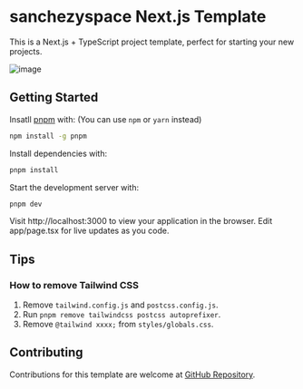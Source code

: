 # sanchezyspace Next.js Template

This is a Next.js + TypeScript project template, perfect for starting your new projects.

![image](https://github.com/sanchezyspace/.github/assets/12378384/91906d08-cc93-4ee9-931d-14ee9a4a5ed1)

## Getting Started

Insatll [pnpm](https://pnpm.io/) with:
(You can use `npm` or `yarn` instead)
```bash
npm install -g pnpm
```

Install dependencies with:

```bash
pnpm install
```

Start the development server with:

```bash
pnpm dev
```

Visit http://localhost:3000 to view your application in the browser. Edit app/page.tsx for live updates as you code.

## Tips
### How to remove Tailwind CSS
1. Remove `tailwind.config.js` and `postcss.config.js`.
2. Run `pnpm remove tailwindcss postcss autoprefixer`.
3. Remove `@tailwind xxxx;` from `styles/globals.css`.

## Contributing
Contributions for this template are welcome at [GitHub Repository](https://github.com/sanchezyspace/next-template).